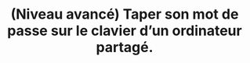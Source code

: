 ---
categories: category-nGkbk6oSlC5_p3eqoXX2o
goodPractices:
- good-practice-AlD9Ee8hHOi04esYAGNwr
risks:
- Permettre à une personne malveillante d’avoir installé un keylogger sur l’appareil
  afin de récupérer tous les champs saisis et de les lui transmettre (adresse e-mail
- mot de passe
- code
- numéro bancaire).
title: '(Niveau avancé) Taper son mot de passe sur le clavier d’un ordinateur partagé. '
uuid: vulnerability-TjTrXrX7c2AcNy256y-RY
visibleInCms: true
---